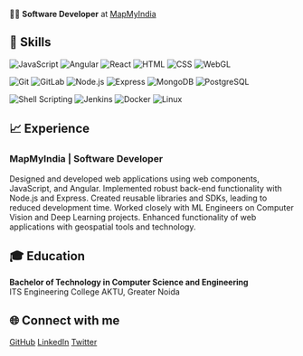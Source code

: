 
👨‍💻 **Software Developer** at [MapMyIndia](https://github.com/MapmyIndia)

## 🔧 Skills
![JavaScript](https://img.shields.io/badge/-JavaScript-black?style=flat-square&logo=javascript)
![Angular](https://img.shields.io/badge/-Angular-black?style=flat-square&logo=angular) 
![React](https://img.shields.io/badge/-React-black?style=flat-square&logo=react) 
![HTML](https://img.shields.io/badge/-HTML-black?style=flat-square&logo=html5)
![CSS](https://img.shields.io/badge/-CSS-black?style=flat-square&logo=css3)
![WebGL](https://img.shields.io/badge/-WebGL-black?style=flat-square&logo=webgl) 

![Git](https://img.shields.io/badge/-Git-black?style=flat-square&logo=git) 
![GitLab](https://img.shields.io/badge/-GitLab-black?style=flat-square&logo=gitlab) 
![Node.js](https://img.shields.io/badge/-Node.js-black?style=flat-square&logo=node.js) 
![Express](https://img.shields.io/badge/-Express-black?style=flat-square&logo=express) 
![MongoDB](https://img.shields.io/badge/-MongoDB-black?style=flat-square&logo=mongodb) 
![PostgreSQL](https://img.shields.io/badge/-PostgreSQL-black?style=flat-square&logo=postgresql)

![Shell Scripting](https://img.shields.io/badge/-Shell_Scripting-black?style=flat-square&logo=gnu-bash)
![Jenkins](https://img.shields.io/badge/-Jenkins-black?style=flat-square&logo=jenkins) 
![Docker](https://img.shields.io/badge/-Docker-black?style=flat-square&logo=docker) 
![Linux](https://img.shields.io/badge/-Linux-black?style=flat-square&logo=linux) 

## 📈 Experience
### **MapMyIndia** | Software Developer
Designed and developed web applications using web components, JavaScript, and Angular.
Implemented robust back-end functionality with Node.js and Express.
Created reusable libraries and SDKs, leading to reduced development time.
Worked closely with ML Engineers on Computer Vision and Deep Learning projects.
Enhanced functionality of web applications with geospatial tools and technology.

## 🎓 Education
**Bachelor of Technology in Computer Science and Engineering**  
ITS Engineering College AKTU, Greater Noida

## 🌐 Connect with me
[GitHub](https://github.com/shubham-0819)
[LinkedIn](https://www.linkedin.com/in/shubham-998/)
[Twitter](https://twitter.com/Shubham_0819)

